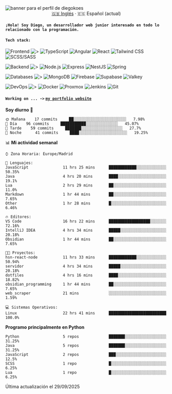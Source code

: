 <picture>
 <source media="(prefers-color-scheme: dark)" srcset="https://i.imgur.com/G5n6xUz.png">
 <source media="(prefers-color-scheme: light)" srcset="https://i.imgur.com/8gLfu4u.png">
 <img alt="banner para el perfil de diegokoes" src="https://i.imgur.com/G5n6xUz.png">
</picture>

<!-- Cambiador de idioma -->
<div align="center">
  <a href="./README.md">🇬🇧 Inglés</a> · <a>🇪🇸 Español (actual)</a>
</div>

#### `¡Hola! Soy Diego, un desarrollador web junior interesado en todo lo relacionado con la programación.`

#### `Tech stack:` 
<!-- Frontend -->
![Frontend   ](https://img.shields.io/badge/Frontend-20232a?style=for-the-badge&logo=terminal&logoColor=white)
![>](https://img.shields.io/badge/%3E-000000?style=for-the-badge&labelColor=000000&color=000000&logoColor=white&labelWidth=20) 
![TypeScript](https://img.shields.io/badge/typescript-3178C6?style=for-the-badge&logo=typescript&logoColor=white)
![Angular](https://img.shields.io/badge/angular-7E22CE?style=for-the-badge&logo=angular&logoColor=white)
![React](https://img.shields.io/badge/react-20232a?style=for-the-badge&logo=react&logoColor=61DAFB)
![Tailwind CSS](https://img.shields.io/badge/tailwindcss-06B6D4?style=for-the-badge&logo=tailwindcss&logoColor=white)
![SCSS/SASS](https://img.shields.io/badge/scss-CC6699?style=for-the-badge&logo=sass&logoColor=white)
<!-- Backend -->
![Backend    ](https://img.shields.io/badge/Backend-20232a?style=for-the-badge&logo=terminal&logoColor=white)
![>](https://img.shields.io/badge/%3E-000000?style=for-the-badge&labelColor=000000&color=000000&logoColor=white&labelWidth=20) 
![Node.js](https://img.shields.io/badge/node.js-339933?style=for-the-badge&logo=nodedotjs&logoColor=white)
![Express](https://img.shields.io/badge/express-000000?style=for-the-badge&logo=express&logoColor=white)
![NestJS](https://img.shields.io/badge/nestjs-E0234E?style=for-the-badge&logo=nestjs&logoColor=white)
![Spring](https://img.shields.io/badge/spring-6DB33F?style=for-the-badge&logo=spring&logoColor=white)
<!-- Databases -->
![Databases  ](https://img.shields.io/badge/BD's-20232a?style=for-the-badge&logo=terminal&logoColor=white)
![>](https://img.shields.io/badge/%3E-000000?style=for-the-badge&labelColor=000000&color=000000&logoColor=white&labelWidth=20) 
![MongoDB](https://img.shields.io/badge/mongodb-4EA94B?style=for-the-badge&logo=mongodb&logoColor=white)
![Firebase](https://img.shields.io/badge/firebase-FFCA28?style=for-the-badge&logo=firebase&logoColor=black)
![Supabase](https://img.shields.io/badge/supabase-3ECF8E?style=for-the-badge&logo=supabase&logoColor=white)
![Valkey](https://img.shields.io/badge/valkey-DC382D?style=for-the-badge&logo=valkey&logoColor=white)
<!-- DevOps -->
![DevOps     ](https://img.shields.io/badge/DevOps-20232a?style=for-the-badge&logo=terminal&logoColor=white)
![>](https://img.shields.io/badge/%3E-000000?style=for-the-badge&labelColor=000000&color=000000&logoColor=white&labelWidth=20) 
![Docker](https://img.shields.io/badge/docker-2496ED?style=for-the-badge&logo=docker&logoColor=white)
![Proxmox](https://img.shields.io/badge/proxmox-e57000?style=for-the-badge&logo=proxmox&logoColor=white)
![Jenkins](https://img.shields.io/badge/jenkins-D24939?style=for-the-badge&logo=jenkins&logoColor=white)
![Git](https://img.shields.io/badge/git-F05032?style=for-the-badge&logo=git&logoColor=white)

#### `Working on ... ->`  [`my portfolio website`](https://github.com/diegokoes/portfolio)


<!--START_SECTION:waka_es-->
**Soy diurno 🐤** 

```text
🌞 Mañana    17 commits     ██░░░░░░░░░░░░░░░░░░░░░░░   7.98% 
🌆 Día    96 commits     ███████████░░░░░░░░░░░░░░   45.07% 
🌃 Tarde    59 commits     ███████░░░░░░░░░░░░░░░░░░   27.7% 
🌙 Noche      41 commits     ████░░░░░░░░░░░░░░░░░░░░░   19.25%

```


📊 **Mi actividad semanal** 

```text
⌚︎ Zona Horaria: Europe/Madrid

💬 Lenguajes: 
JavaScript               11 hrs 25 mins      ████████████░░░░░░░░░░░░░   50.35% 
Java                     4 hrs 20 mins       ████░░░░░░░░░░░░░░░░░░░░░   19.1% 
Lua                      2 hrs 29 mins       ██░░░░░░░░░░░░░░░░░░░░░░░   11.0% 
Markdown                 1 hr 44 mins        ██░░░░░░░░░░░░░░░░░░░░░░░   7.65% 
Other                    1 hr 28 mins        █░░░░░░░░░░░░░░░░░░░░░░░░   6.46%

🔥 Editores: 
VS Code                  16 hrs 22 mins      ██████████████████░░░░░░░   72.16% 
IntelliJ IDEA            4 hrs 34 mins       █████░░░░░░░░░░░░░░░░░░░░   20.18% 
Obsidian                 1 hr 44 mins        ██░░░░░░░░░░░░░░░░░░░░░░░   7.65%

🐱‍💻 Proyectos: 
hsn-react-node           11 hrs 33 mins      ████████████░░░░░░░░░░░░░   50.94% 
servidor                 4 hrs 34 mins       █████░░░░░░░░░░░░░░░░░░░░   20.18% 
dotfiles                 4 hrs 16 mins       ████░░░░░░░░░░░░░░░░░░░░░   18.82% 
obsidian_programming     1 hr 44 mins        ██░░░░░░░░░░░░░░░░░░░░░░░   7.65% 
web_scraper              21 mins             ░░░░░░░░░░░░░░░░░░░░░░░░░   1.59%

💻 Sistemas Operativos: 
Linux                    22 hrs 41 mins      █████████████████████████   100.0%

```

**Programo principalmente en Python** 

```text
Python                   5 repos             ███████░░░░░░░░░░░░░░░░░░   31.25% 
Java                     5 repos             ███████░░░░░░░░░░░░░░░░░░   31.25% 
JavaScript               2 repos             ███░░░░░░░░░░░░░░░░░░░░░░   12.5% 
SCSS                     1 repo              █░░░░░░░░░░░░░░░░░░░░░░░░   6.25% 
Lua                      1 repo              █░░░░░░░░░░░░░░░░░░░░░░░░   6.25%

```



 Última actualización el 29/09/2025
<!--END_SECTION:waka_es-->
